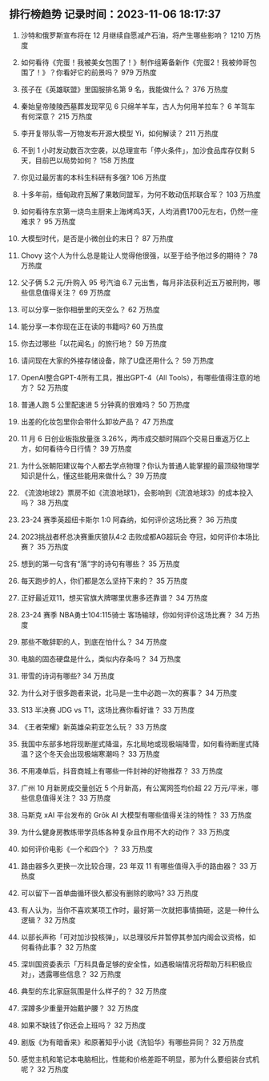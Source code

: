 
## 排行榜趋势 记录时间：2023-11-06 18:17:37
  
  1. 沙特和俄罗斯宣布将在 12 月继续自愿减产石油，将产生哪些影响？ 1210 万热度
    
  2. 如何看待《完蛋！我被美女包围了！》制作组筹备新作《完蛋2！我被帅哥包围了！》？你看好它的前景吗？ 979 万热度
    
  3. 孩子在《英雄联盟》里国服排名第 9 名，我能做什么？ 376 万热度
    
  4. 秦始皇帝陵陵西墓葬发现罕见 6 只绵羊羊车，古人为何用羊拉车？ 6 羊驾车有何深意？ 215 万热度
    
  5. 李开复带队零一万物发布开源大模型 Yi，如何解读？ 211 万热度
    
  6. 不到 1 小时发动数百次空袭，以总理宣布「停火条件」，加沙食品库存仅剩 5 天，目前巴以局势如何？ 158 万热度
    
  7. 你见过最厉害的本科生科研有多强? 106 万热度
    
  8. 十多年前，缅甸政府瓦解了果敢同盟军，为何不敢动佤邦联合军？ 103 万热度
    
  9. 如何看待东京第一烧鸟主厨来上海烤鸡3天，人均消费1700元左右，仍然一座难求？ 95 万热度
    
  10. 大模型时代，是否是小微创业的末日？ 87 万热度
    
  11. Chovy 这个人为什么总是能让人觉得他很强，以至于给予他过多的期待？ 78 万热度
    
  12. 父子俩 5.2 元/升购入 95 号汽油 6.7 元出售，每月非法获利近五万被刑拘，哪些信息值得关注？ 69 万热度
    
  13. 可以分享一张你相册里的天空么？ 62 万热度
    
  14. 能分享一本你现在正在读的书籍吗? 60 万热度
    
  15. 你去过哪些「以花闻名」的旅行地？ 59 万热度
    
  16. 请问现在大家的外接存储设备，除了U盘还用什么？ 59 万热度
    
  17. OpenAI整合GPT-4所有工具，推出GPT-4（All Tools），有哪些值得注意的地方？ 52 万热度
    
  18. 普通人跑 5 公里配速进 5 分钟真的很难吗？ 50 万热度
    
  19. 出差的化妆包里你会带什么卸妆产品？ 47 万热度
    
  20. 11 月 6 日创业板指放量涨 3.26%，两市成交额时隔四个交易日重返万亿上方，如何看待今日行情？ 39 万热度
    
  21. 为什么张朝阳建议每个人都去学点物理？你认为普通人能掌握的最顶级物理学知识是什么，懂这些能用来做什么？ 39 万热度
    
  22. 《流浪地球2》票房不如《流浪地球1》，会影响到《流浪地球3》的成本投入吗？ 38 万热度
    
  23. 23-24 赛季英超纽卡斯尔 1:0 阿森纳，如何评价这场比赛？ 36 万热度
    
  24. 2023挑战者杯总决赛重庆狼队4:2 击败成都AG超玩会 夺冠，如何评价本场比赛？ 35 万热度
    
  25. 想到的第一句含有“落”字的诗句有哪些？ 35 万热度
    
  26. 每天跑步的人，你们都是怎么坚持下来的？ 35 万热度
    
  27. 正好最近双11，想买官旗大牌哪里优惠多还靠谱？ 34 万热度
    
  28. 23-24 赛季 NBA勇士104:115骑士 客场输球，你如何评价这场比赛？ 34 万热度
    
  29. 那些不敢辞职的人，到底在怕什么？ 34 万热度
    
  30. 电脑的固态硬盘是什么，类似内存条吗？ 34 万热度
    
  31. 带雪的诗词有哪些? 34 万热度
    
  32. 为什么对于很多跑者来说，北马是一生中必跑一次的赛事？ 34 万热度
    
  33. S13 半决赛 JDG vs T1，这场比赛你看好谁？ 33 万热度
    
  34. 《王者荣耀》新英雄朵莉亚怎么玩？ 33 万热度
    
  35. 我国中东部多地将现断崖式降温，东北局地或现极端降雪，如何看待断崖式降温？这个冬天会出现极端寒潮吗？ 33 万热度
    
  36. 不用凑单后，抖音商城上有哪些一件封神的好物推荐？ 33 万热度
    
  37. 广州 10 月新房成交量创近 5 个月新高，有公寓网签均价超 22 万元/平米，哪些信息值得关注？ 33 万热度
    
  38. 马斯克 xAI 平台发布的 Grōk AI 大模型有哪些值得关注的特性？ 33 万热度
    
  39. 为什么健身房教练带学员练各种复杂且作用不大的动作？ 33 万热度
    
  40. 如何评价电影《一个和四个》？ 33 万热度
    
  41. 路由器多久更换一次比较合理，23 年双 11 有哪些值得入手的路由器？ 33 万热度
    
  42. 可以留下一首单曲循环很久都没有删除的歌吗? 33 万热度
    
  43. 有人认为，当你不喜欢某项工作时，最好第一次就把事情搞砸，这是一种什么逻辑？ 32 万热度
    
  44. 以部长声称「可对加沙投核弹」，以总理驳斥并暂停其参加内阁会议资格，如何看待此事？ 32 万热度
    
  45. 深圳国资委表示「万科具备足够的安全性，如遇极端情况将帮助万科积极应对」，透露哪些信息？ 32 万热度
    
  46. 典型的东北家庭氛围是什么样子的？ 32 万热度
    
  47. 深蹲多少重量开始戴护腰？ 32 万热度
    
  48. 如果不缺钱了你还会上班吗？ 32 万热度
    
  49. 剧版《为有暗香来》和原著知乎小说《洗铅华》有哪些异同？ 32 万热度
    
  50. 感觉主机和笔记本电脑相比，性能和价格差距不明显，那为什么要组装台式机呢？ 32 万热度
    